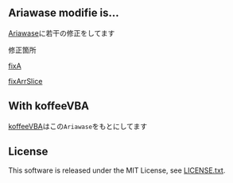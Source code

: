 ﻿## Ariawase modifie is...

[Ariawase](https://github.com/vbaidiot/ariawase)に若干の修正をしてます

修正箇所

[fixA](https://github.com/callmekohei/ariawase/pull/1)

[fixArrSlice](https://github.com/callmekohei/ariawase/pull/2)

## With koffeeVBA

[koffeeVBA](https://github.com/callmekohei/koffeeVBA)はこの`Ariawase`をもとにしてます

## License

This software is released under the MIT License, see [LICENSE.txt](./LICENSE.txt).
